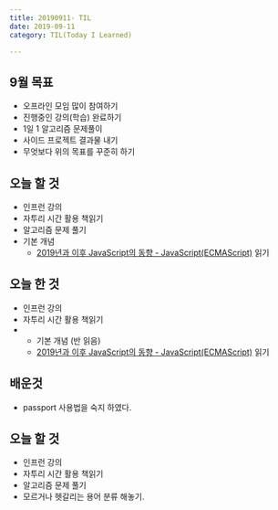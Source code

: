 ```yaml
---
title: 20190911- TIL
date: 2019-09-11
category: TIL(Today I Learned)

---
```


## 9월 목표

- 오프라인 모임 많이 참여하기
- 진행중인 강의(학습) 완료하기
- 1일 1 알고리즘 문제풀이
- 사이드 프로젝트 결과물 내기
- 무엇보다 위의 목표를 꾸준히 하기

## 오늘 할 것

- 인프런 강의
- 자투리 시간 활용 책읽기
- 알고리즘 문제 풀기
- 기본 개념 
  - [2019년과 이후 JavaScript의 동향 - JavaScript(ECMAScript)](https://d2.naver.com/helloworld/4007447) 읽기

## 오늘 한 것

- 인프런 강의
- 자투리 시간 활용 책읽기
- - 기본 개념 (반 읽음)
  - [2019년과 이후 JavaScript의 동향 - JavaScript(ECMAScript)](https://d2.naver.com/helloworld/4007447) 읽기

## 배운것

- passport 사용법을 숙지 하였다.
  

## 오늘 할 것

- 인프런 강의
- 자투리 시간 활용 책읽기
- 알고리즘 문제 풀기
- 모르거나 헷갈리는 용어 분류 해놓기.
